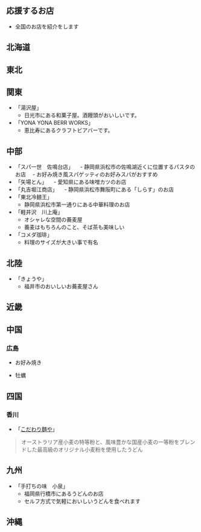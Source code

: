 ## 応援するお店

- 全国のお店を紹介をします

## 北海道

## 東北

## 関東
- 「湯沢屋」
    - 日光市にある和菓子屋。酒饅頭がおいしいです。 
- 「YONA YONA BERR WORKS」
    - 恵比寿にあるクラフトビアバーです。 

## 中部
- 「スパ一世　佐鳴台店」
　- 静岡県浜松市の佐鳴湖近くに位置するパスタのお店
　- お好み焼き風スパゲッティのお好みスパがおすすめ
- 「矢場とん」
　- 愛知県にある味噌カツのお店
- 「丸吉堀江商店」
　- 静岡県浜松市舞阪町にある「しらす」のお店
- 「東北冷麺王」
  - 静岡県浜松市第一通りにある中華料理のお店
- 「軽井沢　川上庵」
  - オシャレな空間の蕎麦屋
  - 蕎麦はもちろんのこと、そば茶も美味しい
- 「コメダ珈琲」
  - 料理のサイズが大きい事で有名

## 北陸
- 「きょうや」
  - 福井市のおいしいお蕎麦屋さん

## 近畿

## 中国

### 広島

- お好み焼き

- 牡蠣

## 四国

### 香川

- 「[こだわり麵や](https://kodawarimenya.com/shop_detail04.html)」  
> オーストラリア産小麦の特等粉と、風味豊かな国産小麦の一等粉をブレンドした最高級のオリジナル小麦粉を使用したうどん  


## 九州
- 「手打ちの味　小泉」
    - 福岡県行橋市にあるうどんのお店
    - セルフ方式で気軽においしいうどんを食べれます

## 沖縄

